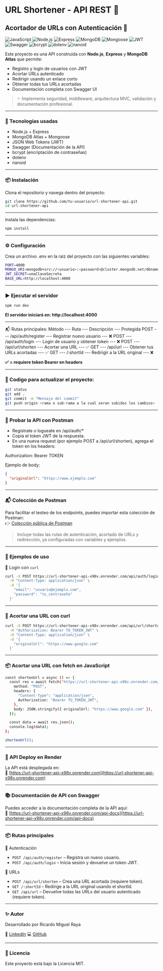 # URL Shortener - API REST 🚀

## Acortador de URLs con Autenticación 🔗

![JavaScript](https://img.shields.io/badge/JavaScript-%23F7DF1E.svg?style=flat&logo=javascript&logoColor=black)
![Node.js](https://img.shields.io/badge/Node.js-339933?style=flat&logo=nodedotjs&logoColor=white)
![Express](https://img.shields.io/badge/Express.js-000000?style=flat&logo=express&logoColor=white)
![MongoDB](https://img.shields.io/badge/MongoDB-47A248?style=flat&logo=mongodb&logoColor=white)
![Mongoose](https://img.shields.io/badge/Mongoose-880000?style=flat&logo=mongoose&logoColor=white)
![JWT](https://img.shields.io/badge/JWT-black?style=flat&logo=JSON%20web%20tokens)
![Swagger](https://img.shields.io/badge/Swagger-85EA2D?style=flat&logo=swagger&logoColor=black)
![bcrypt](https://img.shields.io/badge/bcrypt-004880?style=flat)
![dotenv](https://img.shields.io/badge/dotenv-8DD6F9?style=flat)
![nanoid](https://img.shields.io/badge/nanoid-3CB371?style=flat)

Este proyecto es una API construida con **Node.js**, **Express** y **MongoDB Atlas** que permite:

- Registro y login de usuarios con JWT
- Acortar URLs autenticado
- Redirigir usando un enlace corto
- Obtener todas tus URLs acortadas
- Documentación completa con Swagger UI

> ✨ Implementa seguridad, middleware, arquitectura MVC, validación y documentación profesional.

---

### 🧰 Tecnologías usadas

- Node.js + Express
- MongoDB Atlas + Mongoose
- JSON Web Tokens (JWT)
- Swagger (Documentación de la API)
- bcrypt (encriptación de contraseñas)
- dotenv
- nanoid

---

### 📦 Instalación

Clona el repositorio y navega dentro del proyecto:

```bash
git clone https://github.com/tu-usuario/url-shortener-api.git
cd url-shortener-api
```

---

Instala las dependencias:

```bash
npm install
```

---

### ⚙️ Configuración

Crea un archivo .env en la raíz del proyecto con las siguientes variables:

```bash
PORT=4000
MONGO_URI=mongodb+srv://<usuario>:<password>@cluster.mongodb.net/dbname
JWT_SECRET=unaClaveSecreta
BASE_URL=http://localhost:4000
```

---

### ▶️ Ejecutar el servidor

```bash
npm run dev
```

**El servidor iniciará en: http://localhost:4000**

---

📬 Rutas principales:
Método --- Ruta --- Descripción --- Protegida
POST --- /api/auth/register --- Registrar nuevo usuario --- ❌
POST --- /api/auth/login --- Login de usuario y obtener token --- ❌
POST --- /api/url/shorten --- Acortar una URL --- ✅
GET --- /api/url --- Obtener tus URLs acortadas --- ✅
GET --- /:shortId --- Redirigir a la URL original --- ❌

**✅ = requiere token Bearer en headers**

---

### 📝 Codigo para actualizar el proyecto:

```bash
git status
git add .
git commit -m "Mensaje del commit"
git push origin <rama o sub-rama a la cual seran subidos los cambios>
```

---

### 🧪 Probar la API con Postman

- Regístrate o logueate en /api/auth/\*
- Copia el token JWT de la respuesta.
- En una nueva request (por ejemplo POST a /api/url/shorten), agrega el token en los headers:

Authorization: Bearer TOKEN

Ejemplo de body:

```json
{
  "originalUrl": "https://www.ejemplo.com"
}
```

---

### 📬 Colección de Postman

Para facilitar el testeo de los endpoints, puedes importar esta colección de Postman:  
👉 [Colección pública de Postman](https://www.postman.com/your-workspace/collections/your-collection-id)

> Incluye todas las rutas de autenticación, acortado de URLs y redirección, ya configuradas con variables y ejemplos.

---

### 🧪 Ejemplos de uso

🔐 Login con `curl`

```bash
curl -X POST https://url-shortener-api-x98v.onrender.com/api/auth/login \
  -H "Content-Type: application/json" \
  -d '{
    "email": "usuario@ejemplo.com",
    "password": "tu_contraseña"
  }'
```

---

### 🔗 Acortar una URL con curl

```bash
curl -X POST https://url-shortener-api-x98v.onrender.com/api/url/shorten \
  -H "Authorization: Bearer TU_TOKEN_JWT" \
  -H "Content-Type: application/json" \
  -d '{
    "originalUrl": "https://www.google.com"
  }'
```

---

### 📦 Acortar una URL con fetch en JavaScript

```bash
const shortenUrl = async () => {
  const res = await fetch("https://url-shortener-api-x98v.onrender.com/api/url/shorten", {
    method: "POST",
    headers: {
      "Content-Type": "application/json",
      Authorization: "Bearer TU_TOKEN_JWT",
    },
    body: JSON.stringify({ originalUrl: "https://www.google.com" }),
  });

  const data = await res.json();
  console.log(data);
};

shortenUrl();
```

---

### 🚀 API Deploy en Render

La API está desplegada en:  
🔗 [https://url-shortener-api-x98v.onrender.com](https://url-shortener-api-x98v.onrender.com)

---

### 📚 Documentación de API con Swagger

Puedes acceder a la documentación completa de la API aquí:  
📝 [https://url-shortener-api-x98v.onrender.com/api-docs](https://url-shortener-api-x98v.onrender.com/api-docs)

---

### 📦 Rutas principales

🔐 Autenticación

- `POST /api/auth/register` – Registra un nuevo usuario.
- `POST /api/auth/login` – Inicia sesión y devuelve un token JWT.

🔗 URLs

- `POST /api/url/shorten` – Crea una URL acortada (requiere token).
- `GET /:shortId` – Redirige a la URL original usando el shortId.
- `GET /api/url` – Devuelve todas las URLs del usuario autenticado (requiere token).

---

### ✨ Autor

Desarrollado por Ricardo Miguel Raya

💼 [LinkedIn](https://www.linkedin.com/in/ricardo-miguel-raya/)
💻 [GitHub](https://github.com/RicardoMiguelR)

---

### 📌 Licencia

Este proyecto está bajo la Licencia MIT.
